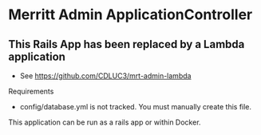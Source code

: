 # Merritt Admin ApplicationController

## This Rails App has been replaced by a Lambda application
- See https://github.com/CDLUC3/mrt-admin-lambda

Requirements
- config/database.yml is not tracked.  You must manually create this file.

This application can be run as a rails app or within Docker.
